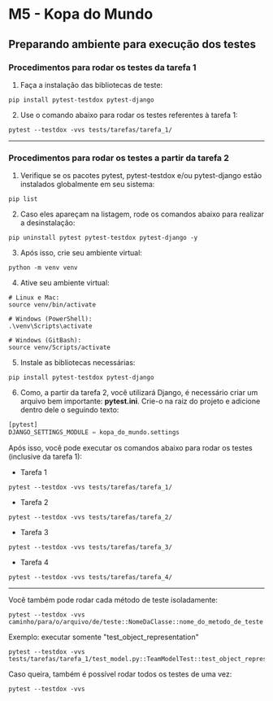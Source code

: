 # M5 - Kopa do Mundo

## Preparando ambiente para execução dos testes
### Procedimentos para rodar os testes da tarefa 1
1. Faça a instalação das bibliotecas de teste:
```shell
pip install pytest-testdox pytest-django
```
2. Use o comando abaixo para rodar os testes referentes à tarefa 1:
```shell
pytest --testdox -vvs tests/tarefas/tarefa_1/
```
---
### Procedimentos para rodar os testes a partir da tarefa 2
1. Verifique se os pacotes pytest, pytest-testdox e/ou pytest-django estão instalados globalmente em seu sistema:
```shell
pip list
```
2. Caso eles apareçam na listagem, rode os comandos abaixo para realizar a desinstalação:

```shell
pip uninstall pytest pytest-testdox pytest-django -y
```
3. Após isso, crie seu ambiente virtual:
```shell
python -m venv venv
```

4. Ative seu ambiente virtual:

```shell
# Linux e Mac:
source venv/bin/activate

# Windows (PowerShell):
.\venv\Scripts\activate

# Windows (GitBash):
source venv/Scripts/activate
```


5. Instale as bibliotecas necessárias:

```shell
pip install pytest-testdox pytest-django
```

6. Como, a partir da tarefa 2, você utilizará Django, é necessário criar um arquivo bem importante: **pytest.ini**. Crie-o na raiz do projeto e adicione dentro dele o seguindo texto:
```python
[pytest]
DJANGO_SETTINGS_MODULE = kopa_do_mundo.settings
```

Após isso, você pode executar os comandos abaixo para rodar os testes (inclusive da tarefa 1):
- Tarefa 1

```shell
pytest --testdox -vvs tests/tarefas/tarefa_1/
```

- Tarefa 2

```shell
pytest --testdox -vvs tests/tarefas/tarefa_2/
```

- Tarefa 3

```shell
pytest --testdox -vvs tests/tarefas/tarefa_3/
```

- Tarefa 4

```shell
pytest --testdox -vvs tests/tarefas/tarefa_4/
```

---

Você também pode rodar cada método de teste isoladamente:

```shell
pytest --testdox -vvs caminho/para/o/arquivo/de/teste::NomeDaClasse::nome_do_metodo_de_teste
```

Exemplo: executar somente "test_object_representation"

```shell
pytest --testdox -vvs tests/tarefas/tarefa_1/test_model.py::TeamModelTest::test_object_representation
```

Caso queira, também é possível rodar todos os testes de uma vez:
```shell
pytest --testdox -vvs
```
